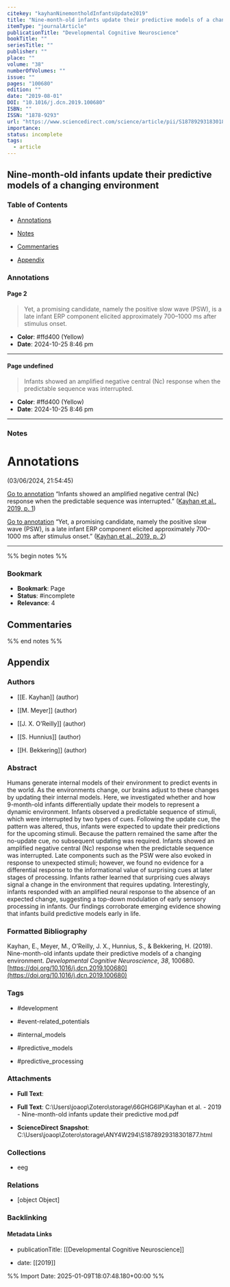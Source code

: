 ```yaml
---
citekey: "kayhanNinemontholdInfantsUpdate2019"
title: "Nine-month-old infants update their predictive models of a changing environment"
itemType: "journalArticle"
publicationTitle: "Developmental Cognitive Neuroscience"
bookTitle: ""
seriesTitle: ""
publisher: ""
place: ""
volume: "38"
numberOfVolumes: ""
issue: ""
pages: "100680"
edition: ""
date: "2019-08-01"
DOI: "10.1016/j.dcn.2019.100680"
ISBN: ""
ISSN: "1878-9293"
url: "https://www.sciencedirect.com/science/article/pii/S1878929318301877"
importance: 
status: incomplete
tags:
  - article
---
```


## Nine-month-old infants update their predictive models of a changing environment

### Table of Contents

- [Annotations](#annotations)

- [Notes](#notes)

+ [Commentaries](#commentaries)

- [Appendix](#appendix)

### Annotations




#### Page 2







> Yet, a promising candidate, namely the positive slow wave (PSW), is a late infant ERP component elicited approximately 700–1000 ms after stimulus onset.





- **Color**: #ffd400 (Yellow)
- **Date**: 2024-10-25 8:46 pm

---



#### Page undefined







> Infants showed an amplified negative central (Nc) response when the predictable sequence was interrupted.





- **Color**: #ffd400 (Yellow)
- **Date**: 2024-10-25 8:46 pm

---





### Notes



# Annotations  
(03/06/2024, 21:54:45)

[Go to annotation](zotero://open-pdf/library/items/X5S64SRD?page=1&annotation=Y3VBPKCK) “Infants showed an amplified negative central (Nc) response when the predictable sequence was interrupted.” ([Kayhan et al., 2019, p. 1](zotero://select/library/items/P34AHLZ3))

[Go to annotation](zotero://open-pdf/library/items/X5S64SRD?page=2&annotation=GZ7TJ5PK) “Yet, a promising candidate, namely the positive slow wave (PSW), is a late infant ERP component elicited approximately 700–1000 ms after stimulus onset.” ([Kayhan et al., 2019, p. 2](zotero://select/library/items/P34AHLZ3))

---



%% begin notes %%

### Bookmark

- **Bookmark**: Page <!-- Specify the page number or section -->
- **Status**: #incomplete
- **Relevance**: 4
## Commentaries



%% end notes %%

## Appendix

### Authors


- [[E. Kayhan]] (author)

- [[M. Meyer]] (author)

- [[J. X. O’Reilly]] (author)

- [[S. Hunnius]] (author)

- [[H. Bekkering]] (author)



### Abstract

Humans generate internal models of their environment to predict events in the world. As the environments change, our brains adjust to these changes by updating their internal models. Here, we investigated whether and how 9-month-old infants differentially update their models to represent a dynamic environment. Infants observed a predictable sequence of stimuli, which were interrupted by two types of cues. Following the update cue, the pattern was altered, thus, infants were expected to update their predictions for the upcoming stimuli. Because the pattern remained the same after the no-update cue, no subsequent updating was required. Infants showed an amplified negative central (Nc) response when the predictable sequence was interrupted. Late components such as the PSW were also evoked in response to unexpected stimuli; however, we found no evidence for a differential response to the informational value of surprising cues at later stages of processing. Infants rather learned that surprising cues always signal a change in the environment that requires updating. Interestingly, infants responded with an amplified neural response to the absence of an expected change, suggesting a top-down modulation of early sensory processing in infants. Our findings corroborate emerging evidence showing that infants build predictive models early in life.


### Formatted Bibliography

Kayhan, E., Meyer, M., O’Reilly, J. X., Hunnius, S., & Bekkering, H. (2019). Nine-month-old infants update their predictive models of a changing environment. _Developmental Cognitive Neuroscience_, _38_, 100680. [https://doi.org/10.1016/j.dcn.2019.100680](https://doi.org/10.1016/j.dcn.2019.100680)


### Tags


- #development

- #event-related_potentials

- #internal_models

- #predictive_models

- #predictive_processing




### Attachments


- **Full Text**: 

- **Full Text**: C:\Users\joaop\Zotero\storage\66GHG6IP\Kayhan et al. - 2019 - Nine-month-old infants update their predictive mod.pdf

- **ScienceDirect Snapshot**: C:\Users\joaop\Zotero\storage\ANY4W294\S1878929318301877.html




### Collections


- eeg




### Relations


- [object Object]



### Backlinking


#### Metadata Links


- publicationTitle: [[Developmental Cognitive Neuroscience]]




- date: [[2019]]






%% Import Date: 2025-01-09T18:07:48.180+00:00 %%
